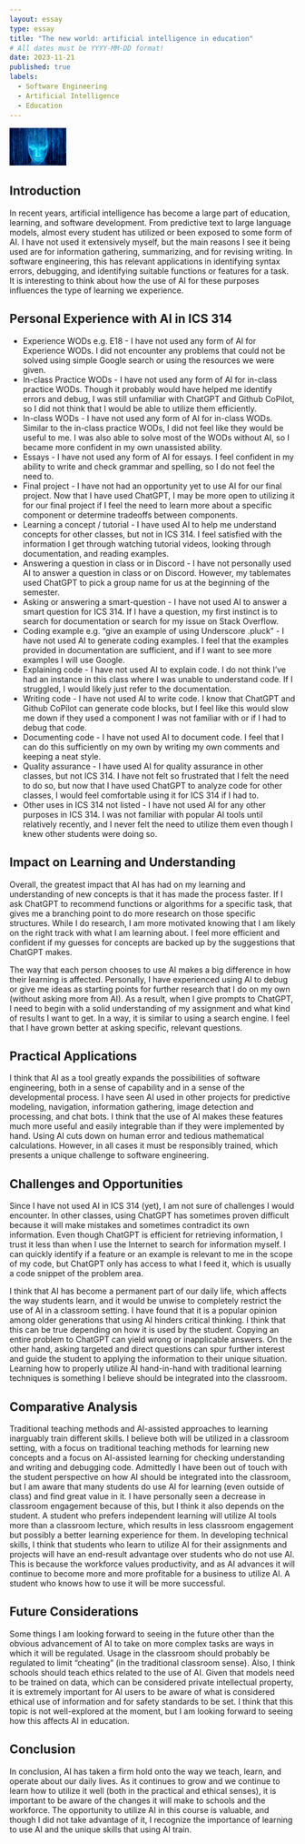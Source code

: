 ```yaml
---
layout: essay
type: essay
title: "The new world: artificial intelligence in education"
# All dates must be YYYY-MM-DD format!
date: 2023-11-21
published: true
labels:
  - Software Engineering
  - Artificial Intelligence
  - Education
---
```


<img width="100px" class="rounded float-start pe-4" src="../img/ai.png">

## Introduction

In recent years, artificial intelligence has become a large part of education, learning, and software development. From predictive text to large language models, almost every student has utilized or been exposed to some form of AI. I have not used it extensively myself, but the main reasons I see it being used are for information gathering, summarizing, and for revising writing. In software engineering, this has relevant applications in identifying syntax errors, debugging, and identifying suitable functions or features for a task. It is interesting to think about how the use of AI for these purposes influences the type of learning we experience.

## Personal Experience with AI in ICS 314

- Experience WODs e.g. E18 - I have not used any form of AI for Experience WODs. I did not encounter any problems that could not be solved using simple Google search or using the resources we were given.
- In-class Practice WODs - I have not used any form of AI for in-class practice WODs. Though it probably would have helped me identify errors and debug, I was still unfamiliar with ChatGPT and Github CoPilot, so I did not think that I would be able to utilize them efficiently. 
- In-class WODs - I have not used any form of AI for in-class WODs. Similar to the in-class practice WODs, I did not feel like they would be useful to me. I was also able to solve most of the WODs without AI, so I became more confident in my own unassisted ability.
- Essays - I have not used any form of AI for essays. I feel confident in my ability to write and check grammar and spelling, so I do not feel the need to.
- Final project - I have not had an opportunity yet to use AI for our final project. Now that I have used ChatGPT, I may be more open to utilizing it for our final project if I feel the need to learn more about a specific component or determine tradeoffs between components.
- Learning a concept / tutorial - I have used AI to help me understand concepts for other classes, but not in ICS 314. I feel satisfied with the information I get through watching tutorial videos, looking through documentation, and reading examples.
- Answering a question in class or in Discord - I have not personally used AI to answer a question in class or on Discord. However, my tablemates used ChatGPT to pick a group name for us at the beginning of the semester.
- Asking or answering a smart-question - I have not used AI to answer a smart question for ICS 314. If I have a question, my first instinct is to search for documentation or search for my issue on Stack Overflow.
- Coding example e.g. “give an example of using Underscore .pluck” - I have not used AI to generate coding examples. I feel that the examples provided in documentation are sufficient, and if I want to see more examples I will use Google.
- Explaining code - I have not used AI to explain code. I do not think I’ve had an instance in this class where I was unable to understand code. If I struggled, I would likely just refer to the documentation.
- Writing code - I have not used AI to write code. I know that ChatGPT and Github CoPilot can generate code blocks, but I feel like this would slow me down if they used a component I was not familiar with or if I had to debug that code.
- Documenting code - I have not used AI to document code. I feel that I can do this sufficiently on my own by writing my own comments and keeping a neat style.
- Quality assurance - I have used AI for quality assurance in other classes, but not ICS 314. I have not felt so frustrated that I felt the need to do so, but now that I have used ChatGPT to analyze code for other classes, I would feel comfortable using it for ICS 314 if I had to. 
- Other uses in ICS 314 not listed - I have not used AI for any other purposes in ICS 314. I was not familiar with popular AI tools until relatively recently, and I never felt the need to utilize them even though I knew other students were doing so.

## Impact on Learning and Understanding

Overall, the greatest impact that AI has had on my learning and understanding of new concepts is that it has made the process faster. If I ask ChatGPT to recommend functions or algorithms for a specific task, that gives me a branching point to do more research on those specific structures. While I do research, I am more motivated knowing that I am likely on the right track with what I am learning about. I feel more efficient and confident if my guesses for concepts are backed up by the suggestions that ChatGPT makes.

The way that each person chooses to use AI makes a big difference in how their learning is affected. Personally, I have experienced using AI to debug or give me ideas as starting points for further research that I do on my own (without asking more from AI). As a result, when I give prompts to ChatGPT, I need to begin with a solid understanding of my assignment and what kind of results I want to get. In a way, it is similar to using a search engine. I feel that I have grown better at asking specific, relevant questions.

## Practical Applications

I think that AI as a tool greatly expands the possibilities of software engineering, both in a sense of capability and in a sense of the developmental process. I have seen AI used in other projects for predictive modeling, navigation, information gathering, image detection and processing, and chat bots. I think that the use of AI makes these features much more useful and easily integrable than if they were implemented by hand. Using AI cuts down on human error and tedious mathematical calculations. However, in all cases it must be responsibly trained, which presents a unique challenge to software engineering.

## Challenges and Opportunities

Since I have not used AI in ICS 314 (yet), I am not sure of challenges I would encounter. In other classes, using ChatGPT has sometimes proven difficult because it will make mistakes and sometimes contradict its own information. Even though ChatGPT is efficient for retrieving information, I trust it less than when I use the Internet to search for information myself. I can quickly identify if a feature or an example is relevant to me in the scope of my code, but ChatGPT only has access to what I feed it, which is usually a code snippet of the problem area.

I think that AI has become a permanent part of our daily life, which affects the way students learn, and it would be unwise to completely restrict the use of AI in a classroom setting. I have found that it is a popular opinion among older generations that using AI hinders critical thinking. I think that this can be true depending on how it is used by the student. Copying an entire problem to ChatGPT can yield wrong or inapplicable answers. On the other hand, asking targeted and direct questions can spur further interest and guide the student to applying the information to their unique situation. Learning how to properly utilize AI hand-in-hand with traditional learning techniques is something I believe should be integrated into the classroom.

## Comparative Analysis

Traditional teaching methods and AI-assisted approaches to learning inarguably train different skills. I believe both will be utilized in a classroom setting, with a focus on traditional teaching methods for learning new concepts and a focus on AI-assisted learning for checking understanding and writing and debugging code. Admittedly I have been out of touch with the student perspective on how AI should be integrated into the classroom, but I am aware that many students do use AI for learning (even outside of class) and find great value in it. I have personally seen a decrease in classroom engagement because of this, but I think it also depends on the student. A student who prefers independent learning will utilize AI tools more than a classroom lecture, which results in less classroom engagement but possibly a better learning experience for them. In developing technical skills, I think that students who learn to utilize AI for their assignments and projects will have an end-result advantage over students who do not use AI. This is because the workforce values productivity, and as AI advances it will continue to become more and more profitable for a business to utilize AI. A student who knows how to use it will be more successful.

## Future Considerations

Some things I am looking forward to seeing in the future other than the obvious advancement of AI to take on more complex tasks are ways in which it will be regulated. Usage in the classroom should probably be regulated to limit “cheating” (in the traditional classroom sense). Also, I think schools should teach ethics related to the use of AI. Given that models need to be trained on data, which can be considered private intellectual property, it is extremely important for AI users to be aware of what is considered ethical use of information and for safety standards to be set. I think that this topic is not well-explored at the moment, but I am looking forward to seeing how this affects AI in education.

## Conclusion

In conclusion, AI has taken a firm hold onto the way we teach, learn, and operate about our daily lives. As it continues to grow and we continue to learn how to utilize it well (both in the practical and ethical senses), it is important to be aware of the changes it will make to schools and the workforce. The opportunity to utilize AI in this course is valuable, and though I did not take advantage of it, I recognize the importance of learning to use AI and the unique skills that using AI train.
